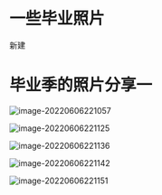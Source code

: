 # 一些毕业照片


新建

<!--more-->

# 毕业季的照片分享一

![image-20220606221057](/20220606221057.jpg)

![image-20220606221125](/20220606221125.jpg)

![image-20220606221136](/20220606221136.jpg)

![image-20220606221142](/20220606221142.jpg)

![image-20220606221151](/20220606221151.jpg)


